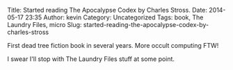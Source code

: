 Title: Started reading The Apocalypse Codex by Charles Stross.
Date: 2014-05-17 23:35
Author: kevin
Category: Uncategorized
Tags: book, The Laundry Files, micro
Slug: started-reading-the-apocalypse-codex-by-charles-stross

First dead tree fiction book in several years. More occult computing FTW!

I swear I'll stop with The Laundry Files stuff at some point.
